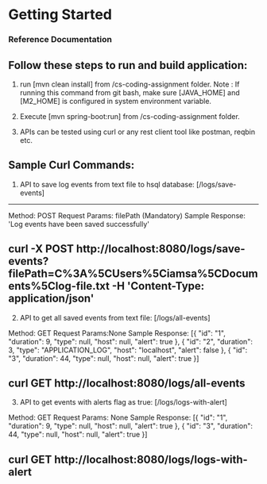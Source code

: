 # Getting Started

### Reference Documentation

Follow these steps to run and build application:
------------------------------------------------
1. run [mvn clean install] from /cs-coding-assignment folder.
   Note : If running this command from git bash, make sure [JAVA_HOME] and [M2_HOME] is configured in system environment variable.
   
2. Execute [mvn spring-boot:run] from /cs-coding-assignment folder.
3. APIs can be tested using curl or any rest client tool like postman, reqbin etc.

Sample Curl Commands:
----------------------

1. API to save log events from text file to hsql database: [/logs/save-events]
-----------------------------------------------------------
Method: POST
Request Params: filePath (Mandatory)
Sample Response: 'Log events have been saved successfully'

curl -X POST http://localhost:8080/logs/save-events?filePath=C%3A%5CUsers%5Ciamsa%5CDocuments%5Clog-file.txt -H 'Content-Type: application/json'
--------------------------------------------------------------------
2. API to get all saved events from text file: [/logs/all-events]

Method: GET
Request Params:None
Sample Response:
[{
    "id": "1",
    "duration": 9,
    "type": null,
    "host": null,
    "alert": true
}, {
    "id": "2",
    "duration": 3,
    "type": "APPLICATION_LOG",
    "host": "localhost",
    "alert": false
}, {
    "id": "3",
    "duration": 44,
    "type": null,
    "host": null,
    "alert": true
}]

curl GET http://localhost:8080/logs/all-events
----------------------------------------------------------------------
3. API to get events with alerts flag as true: [/logs/logs-with-alert]

Method: GET
Request Params: None
Sample Response:
[{
    "id": "1",
    "duration": 9,
    "type": null,
    "host": null,
    "alert": true
}, {
    "id": "3",
    "duration": 44,
    "type": null,
    "host": null,
    "alert": true
}]

curl GET http://localhost:8080/logs/logs-with-alert
------------------------------------------------------------------------------